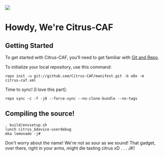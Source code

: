 <img src="https://raw.githubusercontent.com/Citrus-CAF/manifest/m/citrus.png">

Howdy, We're Citrus-CAF
===================


Getting Started
---------------

To get started with Citrus-CAF, you'll need to get familiar with
[Git and Repo](http://source.android.com/download/using-repo).


To initialize your local repository, use this command:


	repo init -u git://github.com/Citrus-CAF/manifest.git -b o8x -m citrus-caf.xml


Time to sync! [I love this part]:

	repo sync -c -f -j8 --force-sync --no-clone-bundle --no-tags

Compiling the source!
---------------------
	. build/envsetup.sh
	lunch citrus_$device-userdebug
	mka lemonade -j#

Don't worry about the name! We're not as sour as we sound! That gadget, over there, right in your arms, might die tasting citrus xD
.
.
.
JK!
